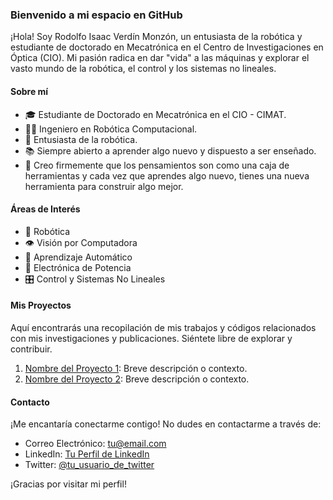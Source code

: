 ### Bienvenido a mi espacio en GitHub

¡Hola! Soy Rodolfo Isaac Verdín Monzón, un entusiasta de la robótica y estudiante de doctorado en Mecatrónica en el Centro de Investigaciones en Óptica (CIO). Mi pasión radica en dar "vida" a las máquinas y explorar el vasto mundo de la robótica, el control y los sistemas no lineales.

#### Sobre mí

- 🎓 Estudiante de Doctorado en Mecatrónica en el CIO - CIMAT.
- 👨‍💻 Ingeniero en Robótica Computacional.
- 🤖 Entusiasta de la robótica.
- 📚 Siempre abierto a aprender algo nuevo y dispuesto a ser enseñado.
- 🧰 Creo firmemente que los pensamientos son como una caja de herramientas y cada vez que aprendes algo nuevo, tienes una nueva herramienta para construir algo mejor.

#### Áreas de Interés

- 🤖 Robótica
- 👁️ Visión por Computadora
- 🧠 Aprendizaje Automático
- 📡 Electrónica de Potencia
- 🎛️ Control y Sistemas No Lineales

#### Mis Proyectos

Aquí encontrarás una recopilación de mis trabajos y códigos relacionados con mis investigaciones y publicaciones. Siéntete libre de explorar y contribuir.

1. [Nombre del Proyecto 1](link_al_proyecto_1): Breve descripción o contexto.
2. [Nombre del Proyecto 2](link_al_proyecto_2): Breve descripción o contexto.

#### Contacto

¡Me encantaría conectarme contigo! No dudes en contactarme a través de:

- Correo Electrónico: [tu@email.com](mailto:tu@email.com)
- LinkedIn: [Tu Perfil de LinkedIn](https://www.linkedin.com/in/tu_perfil/)
- Twitter: [@tu_usuario_de_twitter](https://twitter.com/tu_usuario_de_twitter)

¡Gracias por visitar mi perfil!
